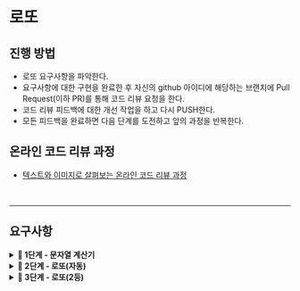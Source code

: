 # 로또

## 진행 방법

* 로또 요구사항을 파악한다.
* 요구사항에 대한 구현을 완료한 후 자신의 github 아이디에 해당하는 브랜치에 Pull Request(이하 PR)를 통해 코드 리뷰 요청을 한다.
* 코드 리뷰 피드백에 대한 개선 작업을 하고 다시 PUSH한다.
* 모든 피드백을 완료하면 다음 단계를 도전하고 앞의 과정을 반복한다.

## 온라인 코드 리뷰 과정

* [텍스트와 이미지로 살펴보는 온라인 코드 리뷰 과정](https://github.com/next-step/nextstep-docs/tree/master/codereview)

</br>

---

## 요구사항

<details>
<summary><b>🚀 1단계 - 문자열 계산기</b></summary>

**기능 요구사항**
> - [X] 더하기
> - [X] 빼기
> - [X] 곱하기
> - [X] 나누기
> - [X] 입력 문자열이 null이거나 공백이면 에러
> - [X] 입력된 기호가 사칙연산이 아니면 에러

</details>

<details>
<summary><b>🚀 2단계 - 로또(자동)</b></summary>

**기능 요구사항**
> - [X] 구입 금액이 1000원 미만인 경우 예외처리한다. (로또 티켓 장당 1000원)
> - [X] 1~45까지의 로또 번호를 자동 생성한다.
> - [X] 한 장의 로또 티켓 내 포함된 당첨 번호의 갯수를 구한다.
> - [X] 당첨 번호 갯수에 따른 상금은 다음과 같다.
>> - 3개 일치 시, 5,000원
>> - 4개 일치 시, 50,000원
>> - 5개 일치 시, 1,500,000원
>> - 6개 일치 시, 2,000,000,000원
> - [X] 로또 결과 수익률을 계산한다.

</details>

<details>
<summary><b>🚀 3단계 - 로또(2등)</b></summary>

**기능 요구사항**
> - [X] 보너스볼을하나 더 입력받는다.
> - [X] 입력받은 보너스볼도 기존 입력한 당첨번호와 중복되면 안된다.
> - [X] 당첨번호가 보너스볼 포함 5개 일치 시, 당첨통계 2등으로 처리한다.
> - [X] 당첨 번호 갯수에 따른 상금은 다음과 같다.
>> - 3개 일치 시, 5,000원
>> - 4개 일치 시, 50,000원
>> - 5개 일치 시, 1,500,000원
>> - 보너스볼 포함 5개 일치 시, 30,000,000원
>> - 6개 일치 시, 2,000,000,000원

</details>

</br>
